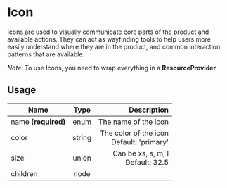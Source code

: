 <!-- 
This is an auto-generated markdown. 
You can change it in "src/atoms/Icon.jsx" and run build:docs to update this file.
-->
# Icon
Icons are used to visually communicate core parts of the product and
available actions. They can act as wayfinding tools to help users more
easily understand where they are in the product, and common interaction
patterns that are available.

*Note:* To use Icons, you need to wrap everything in a **ResourceProvider**
## Usage
| Name        | Type           | Description  |
| ----------- |:--------------:| ------------:|
|name **(required)**|enum|The name of the icon
|color|string|The color of the icon<br>Default: 'primary'
|size|union|Can be xs, s, m, l<br>Default: 32.5
|children|node|
